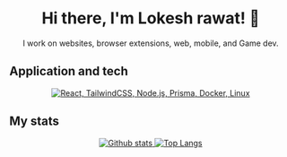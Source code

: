 <h1 align="center">Hi there, I'm Lokesh rawat! 👋</h1>
<p align="center">I work on websites, browser extensions, web, mobile, and Game dev.</p>

## Application and tech
<p align="center">
  <a href="#">
    <img src="https://skillicons.dev/icons?i=js,html,css,react,tailwindcss,vite,nodejs,mongodb,mysql,aws,py,firebase,docker,linux,neovim" alt="React, TailwindCSS, Node.js, Prisma, Docker, Linux">
  </a>
</p>

## My stats
<p align="center">
  <a href="#">
    <img src="https://github-readme-stats.vercel.app/api?username=BlueEnd07&theme=onedark&show_icons=true&hide_rank=true&custom_title=Stats&count_private=true&hide_border=true&hide=issues&line_height=24&bg_color=0d1117" alt="Github stats" />
    <img src="https://github-readme-stats.vercel.app/api/top-langs/?username=BlueEnd07&layout=compact&theme=onedark&count_private=true&hide_border=true&bg_color=0d1117" alt="Top Langs">
  </a>
</p>
